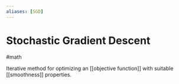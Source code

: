 ```yaml
---
aliases: [SGD]
---
```

# Stochastic Gradient Descent
#math

Iterative method for optimizing an [[objective function]] with suitable [[smoothness]] properties.